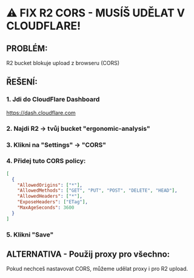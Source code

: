# ⚠️ FIX R2 CORS - MUSÍŠ UDĚLAT V CLOUDFLARE!

## PROBLÉM:
R2 bucket blokuje upload z browseru (CORS)

## ŘEŠENÍ:

### 1. Jdi do CloudFlare Dashboard
https://dash.cloudflare.com

### 2. Najdi R2 → tvůj bucket "ergonomic-analysis"

### 3. Klikni na "Settings" → "CORS"

### 4. Přidej tuto CORS policy:

```json
[
  {
    "AllowedOrigins": ["*"],
    "AllowedMethods": ["GET", "PUT", "POST", "DELETE", "HEAD"],
    "AllowedHeaders": ["*"],
    "ExposeHeaders": ["ETag"],
    "MaxAgeSeconds": 3600
  }
]
```

### 5. Klikni "Save"

## ALTERNATIVA - Použij proxy pro všechno:

Pokud nechceš nastavovat CORS, můžeme udělat proxy i pro R2 upload.